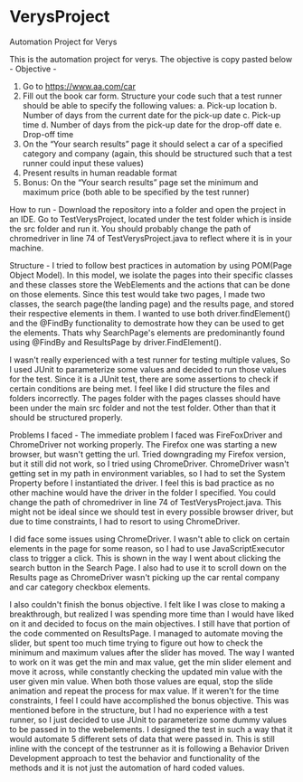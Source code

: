 # VerysProject
Automation Project for Verys

This is the automation project for verys. The objective is copy pasted below -
Objective - 
1.	Go to https://www.aa.com/car
2.	Fill out the book car form. Structure your code such that a test runner should be able to specify the following values:
  a.	Pick-up location
  b.	Number of days from the current date for the pick-up date
  c.	Pick-up time
  d.	Number of days from the pick-up date for the drop-off date
  e.	Drop-off time
3.	On the “Your search results” page it should select a car of a specified category and company (again, this should be structured such that a test runner could input these values)
4.	Present results in human readable format
5.	Bonus: On the “Your search results” page set the minimum and maximum price (both able to be specified by the test runner)


How to run -
Download the repository into a folder and open the project in an IDE. Go to TestVerysProject, located under the test folder which is inside
the src folder and run it. You should probably change the path of chromedriver in line 74 of TestVerysProject.java to reflect where it 
is in your machine.

Structure -
I tried to follow best practices in automation by using POM(Page Object Model). In this model, we isolate the pages into their specific
classes and these classes store the WebElements and the actions that can be done on those elements. Since this test would take two pages, I
made two classes, the search page(the landing page) and the results page, and stored their respective elements in them. I wanted to use both
driver.findElement() and the @FindBy functionality to demostrate how they can be used to get the elements. Thats why SearchPage's elements
are predominantly found using @FindBy and ResultsPage by driver.FindElement().

I wasn't really experienced with a test runner for testing multiple values, So I used JUnit to parameterize some values and decided to run
those values for the test. Since it is a JUnit test, there are some assertions to check if certain conditions are being met.
I feel like I did structure the files and folders incorrectly. The pages folder with the pages classes should have been under the main src
folder and not the test folder. Other than that it should be structured properly.

Problems I faced -
The immediate problem I faced was FireFoxDriver and ChromeDriver not working properly. The Firefox one was starting a new browser, but 
wasn't getting the url. Tried downgrading my Firefox version, but it still did not work, so I tried using ChromeDriver. ChromeDriver wasn't
getting set in my path in environment variables, so I had to set the System Property before I instantiated the driver. I feel this is bad 
practice as no other machine would have the driver in the folder I specified. You could change the path of chromedriver in line 74 of
TestVerysProject.java. This might not be ideal since we should test in every possible browser driver, but due to time constraints, I had 
to resort to using ChromeDriver.

I did face some issues using ChromeDriver. I wasn't able to click on certain elements in the page for some reason, so I had to use 
JavaScriptExecutor class to trigger a click. This is shown in the way I went about clicking the search button in the Search Page. I also 
had to use it to scroll down on the Results page as ChromeDriver wasn't picking up the car rental company and car category checkbox 
elements.

I also couldn't finish the bonus objective. I felt like I was close to making a breakthrough, but realized I was spending more time than 
I would have liked on it and decided to focus on the main objectives. I still have that portion of the code commented on ResultsPage. I 
managed to automate moving the slider, but spent too much time trying to figure out how to check the minimum and maximum values after 
the slider has moved. The way I wanted to work on it was get the min and max value, get the min slider element and move it across, while 
constantly checking the updated min value with the user given min value. When both those values are equal, stop the slide animation and 
repeat the process for max value. If it weren't for the time constraints, I feel I could have accomplished the bonus objective.
This was mentioned before in the structure, but I had no experience with a test runner, so I just decided to use JUnit to parameterize 
some dummy values to be passed in to the webelements. I designed the test in such a way that it would automate 5 different sets of data 
that were passed in. This is still inline with the concept of the testrunner as it is following a Behavior Driven Development approach 
to test the behavior and functionality of the methods and it is not just the automation of hard coded values.
